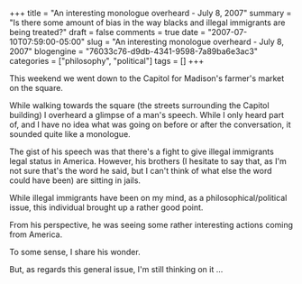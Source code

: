 +++
title = "An interesting monologue overheard - July 8, 2007"
summary = "Is there some amount of bias in the way blacks and illegal immigrants are being treated?"
draft = false
comments = true
date = "2007-07-10T07:59:00-05:00"
slug = "An interesting monologue overheard - July 8, 2007"
blogengine = "76033c76-d9db-4341-9598-7a89ba6e3ac3"
categories = ["philosophy", "political"]
tags = []
+++

<p>
This weekend we went down to the Capitol for Madison&#39;s farmer&#39;s market on the square.
</p>
<p>
While walking towards the square (the streets surrounding the Capitol building) I overheard a glimpse of a man&#39;s speech. While I only heard part of, and I have no idea what was going on before or after the conversation, it sounded quite like a monologue.
</p>
<p>
The gist of his speech was that there&#39;s a fight to give illegal immigrants legal status in America. However, his brothers (I hesitate to say that, as I&#39;m not sure that&#39;s the word he said, but I can&#39;t think of what else the word could have been) are sitting in jails.
</p>
<p>
While illegal immigrants have been on my mind, as a philosophical/political issue, this individual brought up a rather good point.
</p>
<p>
From his perspective, he was seeing some rather interesting actions coming from America.
</p>
<p>
To some sense, I share his wonder.
</p>
<p>
But, as regards this general issue, I&#39;m still thinking on it ...&nbsp;
</p>

